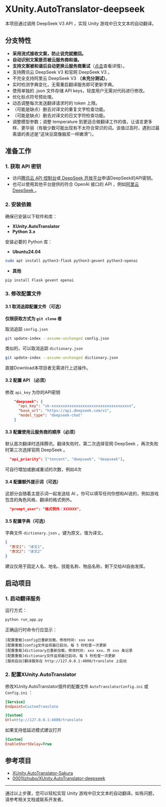 
# XUnity.AutoTranslator-deepseek

本项目通过调用 DeepSeek V3 API ，实现 Unity 游戏中日文文本的自动翻译。

## 分支特性

- **采用流式接收文案，防止说完就撤回。**
- **自动识别文案是否被云服务商和谐。**
- **支持文案被和谐后自动更换云服务商重试**（[点击](#jump1)查看详情）。
- 支持腾讯云 DeepSeek V3 和官网 DeepSeek V3 。
- 不完全支持阿里云 DeepSeek V3 **（未充分测试）**。
- 实时检测字典变化，无需重启翻译服务即可更新字典。
- 使用单独的 .json 文件存储 API keys，轻度用户无需对代码进行修改。
- 优化标点符号预处理。
- 动态调整每次发送翻译请求时的 token 上限。
- （可能是缺点）删去对译文的重复文字检查功能。
- （可能是缺点）删去对译文的日文字符检查功能。
- 调整模型参数；调整 temperature 到更适合做翻译工作的值，让语言更多样、更华丽（有极少数可能出现有不太符合常识的词。该值过高时，遇到过最离谱的表述是“这块豆腐像脑浆一样嫩滑”）。

## 准备工作

### 1. 获取 API 密钥
- 访问[腾讯云 API 控制台](https://console.cloud.tencent.com/lkeap/api)或[ DeepSeek 开放平台](https://platform.deepseek.com/)申请DeepSeek的API密钥。
- 也可以使用其他平台提供的符合 OpenAI 接口的 API ，例如[阿里云 DeepSeek ](https://bailian.console.aliyun.com/?tab=model#/api-key)。

### 2. 安装依赖
确保已安装以下软件和库：
- **XUnity.AutoTranslator**
- **Python 3.x**

安装必要的 Python 库：

- **Ubuntu24.04**
```bash
sudo apt install python3-flask python3-gevent python3-openai
```
- **其他**
```bash
pip install Flask gevent openai
```

### 3. 修改配置文件

#### 3.1 取消追踪配置文件（可选）
**仅限获取方式为 `git clone` 者**

取消追踪 `config.json`
```bash
git update-index --assume-unchanged config.json
```
类似的，可以取消追踪 `dictionary.json`
```bash
git update-index --assume-unchanged dictionary.json
```

直接Download本项目者无需进行上述操作。

#### 3.2 配置 API （必须）
修改 `api_key` 为你的API密钥
```json
    "deepseek": {
      "api_key": "sk-xxxxxxxxxxxxxxxxxxxxxxxxxxxxxxxxxxxx",
      "base_url": "https://api.deepseek.com/v1",
      "model_type": "deepseek-chat"
    }
```

#### 3.3 <span id="jump1">配置使用云服务商的顺序（必须）</span>
默认首次翻译时选择腾讯，翻译失败时，第二次选择官网 DeepSeek ，再次失败时第三次选择官网 DeepSeek 。
```json
  "api_priority": ["tencent", "deepseek", "deepseek"],
```

可自行增加或删减重试的次数，例如4次

#### 3.4 配置额外提示词（可选）
这部分会随着主提示词一起发送给 AI 。你可以填写任何你想和AI说的，例如游戏包含的角色风格、翻译的格式例外。
```json
  "prompt_user": "格式例外：XXXXXX",
```
#### 3.5 配置字典（可选）
字典文件 `dictionary.json` 。键为原文，值为译文。
```json
{
  "原文1": "译文1",
  "原文2": "译文2"
}
```
建议仅用于固定人名、地名、技能名称、物品名称，剩下交给AI自由发挥。

## 启动项目

### 1. 启动翻译服务
运行方式：
```bash
python run_app.py
```
正确运行时命令行应显示：
```text
[配置重载]config已重新加载，修改时间: xxx xxx
[配置重载]config文件监视器已启动，每 5 秒检查一次更新
[配置重载]dictionary已重新加载，修改时间: xxx xxx，共 xxx 条记录
[配置重载]dictionary文件监视器已启动，每 5 秒检查一次更新
[服务启动]翻译服务在 http://127.0.0.1:4000/translate 上启动
```

### 2. 配置XUnity.AutoTranslator
修改XUnity.AutoTranslator插件的配置文件 `AutoTranslatorConfig.ini` 或 `Config.ini` ：
```ini
[Service]
Endpoint=CustomTranslate
```
```ini
[Custom]
Url=http://127.0.0.1:4000/translate
```
如果支持低延迟模式建议打开
```ini
[Custom]
EnableShortDelay=True
```

## 参考项目
- [XUnity.AutoTranslator-Sakura](https://github.com/as176590811/XUnity.AutoTranslator-Sakura)
- [0001lizhubo/XUnity.AutoTranslator-deepseek](https://github.com/0001lizhubo/XUnity.AutoTranslator-deepseek)

---

通过以上步骤，您可以轻松实现 Unity 游戏中日文文本的自动翻译。如有问题，请参考相关文档或联系开发者。
